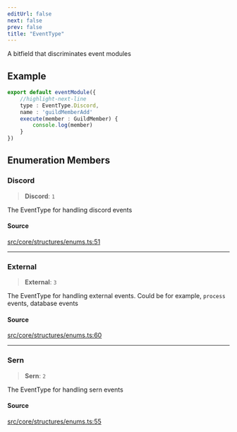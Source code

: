 ```yaml
---
editUrl: false
next: false
prev: false
title: "EventType"
---
```


A bitfield that discriminates event modules

## Example

```ts
export default eventModule({
    //highlight-next-line
    type : EventType.Discord,
    name : 'guildMemberAdd'
    execute(member : GuildMember) {
        console.log(member)
    }
})
```

## Enumeration Members

### Discord

> **Discord**: `1`

The EventType for handling discord events

#### Source

[src/core/structures/enums.ts:51](https://github.com/sern-handler/handler/blob/a19edaf8838dcf088d3947f4a6aa6213d8f5bb9e/src/core/structures/enums.ts#L51)

***

### External

> **External**: `3`

The EventType for handling external events.
Could be for example, `process` events, database events

#### Source

[src/core/structures/enums.ts:60](https://github.com/sern-handler/handler/blob/a19edaf8838dcf088d3947f4a6aa6213d8f5bb9e/src/core/structures/enums.ts#L60)

***

### Sern

> **Sern**: `2`

The EventType for handling sern events

#### Source

[src/core/structures/enums.ts:55](https://github.com/sern-handler/handler/blob/a19edaf8838dcf088d3947f4a6aa6213d8f5bb9e/src/core/structures/enums.ts#L55)
